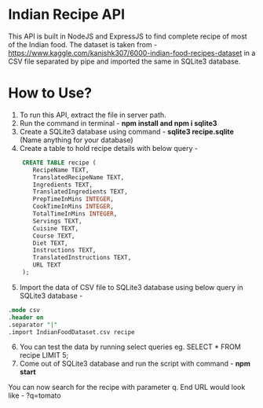 # Indian Recipe API

This API is built in NodeJS and ExpressJS to find complete recipe of most of the Indian food. The dataset is taken from - https://www.kaggle.com/kanishk307/6000-indian-food-recipes-dataset in a CSV file separated by pipe and imported the same in SQLite3 database.

# How to Use?

1. To run this API, extract the file in server path.
2. Run the command in terminal - **npm install and npm i sqlite3**
3. Create a SQLite3 database using command - **sqlite3 recipe.sqlite** (Name anything for your database)
4. Create a table to hold recipe details with below query - 
```sql
    CREATE TABLE recipe (
       RecipeName TEXT,
       TranslatedRecipeName TEXT,
       Ingredients TEXT,
       TranslatedIngredients TEXT,
       PrepTimeInMins INTEGER,
       CookTimeInMins INTEGER,
       TotalTimeInMins INTEGER,
       Servings TEXT,
       Cuisine TEXT,
       Course TEXT,
       Diet TEXT,
       Instructions TEXT,
       TranslatedInstructions TEXT,
       URL TEXT
    );
```
5. Import the data of CSV file to SQLite3 database using below query in SQLite3 database - 
```sql
.mode csv
.header on
.separator "|"
.import IndianFoodDataset.csv recipe
```
6. You can test the data by running select queries eg. SELECT * FROM recipe LIMIT 5;
7. Come out of SQLite3 database and run the script with command - **npm start**

You can now search for the recipe with parameter q.
End URL would look like - <url>?q=tomato
